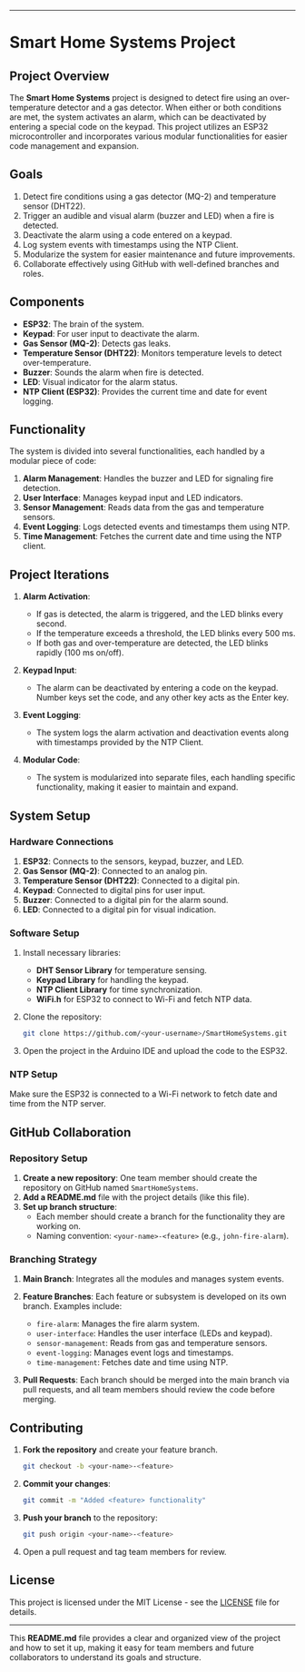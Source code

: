 
---

# **Smart Home Systems Project**

## **Project Overview**

The **Smart Home Systems** project is designed to detect fire using an over-temperature detector and a gas detector. When either or both conditions are met, the system activates an alarm, which can be deactivated by entering a special code on the keypad. This project utilizes an ESP32 microcontroller and incorporates various modular functionalities for easier code management and expansion.

## **Goals**

1. Detect fire conditions using a gas detector (MQ-2) and temperature sensor (DHT22).
2. Trigger an audible and visual alarm (buzzer and LED) when a fire is detected.
3. Deactivate the alarm using a code entered on a keypad.
4. Log system events with timestamps using the NTP Client.
5. Modularize the system for easier maintenance and future improvements.
6. Collaborate effectively using GitHub with well-defined branches and roles.

## **Components**

- **ESP32**: The brain of the system.
- **Keypad**: For user input to deactivate the alarm.
- **Gas Sensor (MQ-2)**: Detects gas leaks.
- **Temperature Sensor (DHT22)**: Monitors temperature levels to detect over-temperature.
- **Buzzer**: Sounds the alarm when fire is detected.
- **LED**: Visual indicator for the alarm status.
- **NTP Client (ESP32)**: Provides the current time and date for event logging.

## **Functionality**

The system is divided into several functionalities, each handled by a modular piece of code:
1. **Alarm Management**: Handles the buzzer and LED for signaling fire detection.
2. **User Interface**: Manages keypad input and LED indicators.
3. **Sensor Management**: Reads data from the gas and temperature sensors.
4. **Event Logging**: Logs detected events and timestamps them using NTP.
5. **Time Management**: Fetches the current date and time using the NTP client.

## **Project Iterations**

1. **Alarm Activation**:
   - If gas is detected, the alarm is triggered, and the LED blinks every second.
   - If the temperature exceeds a threshold, the LED blinks every 500 ms.
   - If both gas and over-temperature are detected, the LED blinks rapidly (100 ms on/off).
   
2. **Keypad Input**:
   - The alarm can be deactivated by entering a code on the keypad. Number keys set the code, and any other key acts as the Enter key.

3. **Event Logging**:
   - The system logs the alarm activation and deactivation events along with timestamps provided by the NTP Client.

4. **Modular Code**:
   - The system is modularized into separate files, each handling specific functionality, making it easier to maintain and expand.

## **System Setup**

### **Hardware Connections**

1. **ESP32**: Connects to the sensors, keypad, buzzer, and LED.
2. **Gas Sensor (MQ-2)**: Connected to an analog pin.
3. **Temperature Sensor (DHT22)**: Connected to a digital pin.
4. **Keypad**: Connected to digital pins for user input.
5. **Buzzer**: Connected to a digital pin for the alarm sound.
6. **LED**: Connected to a digital pin for visual indication.

### **Software Setup**

1. Install necessary libraries:
   - **DHT Sensor Library** for temperature sensing.
   - **Keypad Library** for handling the keypad.
   - **NTP Client Library** for time synchronization.
   - **WiFi.h** for ESP32 to connect to Wi-Fi and fetch NTP data.

2. Clone the repository:
   ```bash
   git clone https://github.com/<your-username>/SmartHomeSystems.git
   ```

3. Open the project in the Arduino IDE and upload the code to the ESP32.

### **NTP Setup**
Make sure the ESP32 is connected to a Wi-Fi network to fetch date and time from the NTP server.

## **GitHub Collaboration**

### **Repository Setup**

1. **Create a new repository**: One team member should create the repository on GitHub named `SmartHomeSystems`.
2. **Add a README.md** file with the project details (like this file).
3. **Set up branch structure**:
   - Each member should create a branch for the functionality they are working on.
   - Naming convention: `<your-name>-<feature>` (e.g., `john-fire-alarm`).

### **Branching Strategy**

1. **Main Branch**: Integrates all the modules and manages system events.
2. **Feature Branches**: Each feature or subsystem is developed on its own branch. Examples include:
   - `fire-alarm`: Manages the fire alarm system.
   - `user-interface`: Handles the user interface (LEDs and keypad).
   - `sensor-management`: Reads from gas and temperature sensors.
   - `event-logging`: Manages event logs and timestamps.
   - `time-management`: Fetches date and time using NTP.
   
4. **Pull Requests**: Each branch should be merged into the main branch via pull requests, and all team members should review the code before merging.

## **Contributing**

1. **Fork the repository** and create your feature branch.
   ```bash
   git checkout -b <your-name>-<feature>
   ```

2. **Commit your changes**:
   ```bash
   git commit -m "Added <feature> functionality"
   ```

3. **Push your branch** to the repository:
   ```bash
   git push origin <your-name>-<feature>
   ```

4. Open a pull request and tag team members for review.

## **License**

This project is licensed under the MIT License - see the [LICENSE](LICENSE) file for details.

---

This **README.md** file provides a clear and organized view of the project and how to set it up, making it easy for team members and future collaborators to understand its goals and structure.
